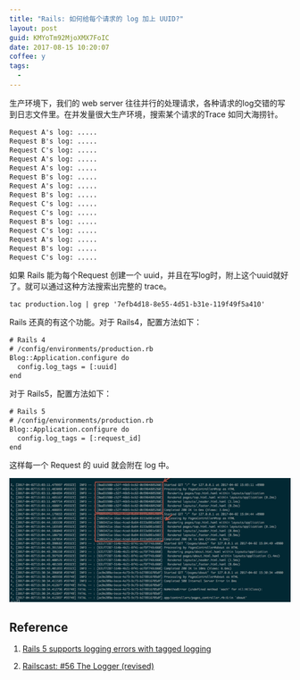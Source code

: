 ```yaml
---
title: "Rails: 如何给每个请求的 log 加上 UUID?"
layout: post
guid: KMYoTm92MjoXMX7FoIC
date: 2017-08-15 10:20:07
coffee: y
tags:
  -
---
```


生产环境下，我们的 web server 往往并行的处理请求，各种请求的log交错的写到日志文件里。在并发量很大生产环境，搜索某个请求的Trace 如同大海捞针。

```
Request A's log: .....
Request B's log: .....
Request C's log: .....
Request A's log: .....
Request A's log: .....
Request B's log: .....
Request A's log: .....
Request B's log: .....
Request C's log: .....
Request C's log: .....
Request B's log: .....
Request C's log: .....
Request A's log: .....
Request B's log: .....
Request C's log: .....
```


如果 Rails 能为每个Request 创建一个 uuid，并且在写log时，附上这个uuid就好了。就可以通过这种方法搜索出完整的 trace。


```shell
tac production.log | grep '7efb4d18-8e55-4d51-b31e-119f49f5a410'
```

Rails 还真的有这个功能。对于 Rails4，配置方法如下：


```
# Rails 4
# /config/environments/production.rb
Blog::Application.configure do
  config.log_tags = [:uuid]
end
```

对于 Rails5，配置方法如下：

```
# Rails 5
# /config/environments/production.rb
Blog::Application.configure do
  config.log_tags = [:request_id]
end
```

这样每一个 Request 的 uuid 就会附在 log 中。

![](/media/files/2018/2018-07-21-log.png)



## Reference

1. [Rails 5 supports logging errors with tagged logging](https://blog.bigbinary.com/2016/06/28/rails-5-supports-logging-errors-with-tagged-logging.html)

2. [Railscast: #56 The Logger (revised)](http://railscasts.com/episodes/56-the-logger-revised?view=asciicast)